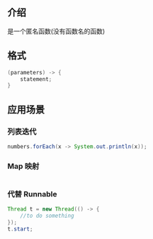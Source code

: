 ## 介绍
是一个匿名函数(没有函数名的函数)

## 格式
```java
(parameters) -> {
    statement;
}
```


## 应用场景

### 列表迭代
```java
numbers.forEach(x -> System.out.println(x));
```

### Map 映射
```java

```

### 代替 Runnable
```java
Thread t = new Thread(() -> {
    //to do something
});
t.start;
```